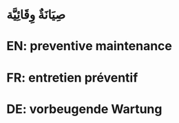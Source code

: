 # صِيَانَةٌ وِقَائِيَّة

# EN: preventive maintenance

# FR: entretien préventif

# DE: vorbeugende Wartung
